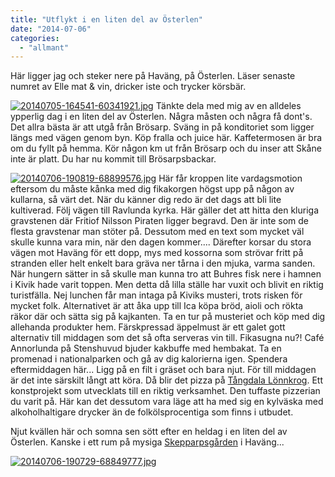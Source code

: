 ```yaml
---
title: "Utflykt i en liten del av Österlen"
date: "2014-07-06"
categories: 
  - "allmant"
---
```


Här ligger jag och steker nere på Haväng, på Österlen. Läser senaste numret av Elle mat & vin, dricker iste och trycker körsbär.  
  
[![20140705-164541-60341921.jpg](/static/img/20140705-164541-60341921.jpg)](http://import.local/wp-content/uploads/2014/07/20140705-164541-60341921.jpg) Tänkte dela med mig av en alldeles ypperlig dag i en liten del av Österlen. Några måsten och några få dont's. Det allra bästa är att utgå från Brösarp. Sväng in på konditoriet som ligger längs med vägen genom byn. Köp fralla och juice här. Kaffetermosen är bra om du fyllt på hemma. Kör någon km ut från Brösarp och du inser att Skåne inte är platt. Du har nu kommit till Brösarpsbackar.  
  
[![20140706-190819-68899576.jpg](/static/img/20140706-190819-68899576.jpg)](http://import.local/wp-content/uploads/2014/07/20140706-190819-68899576.jpg) Här får kroppen lite vardagsmotion eftersom du måste kånka med dig fikakorgen högst upp på någon av kullarna, så värt det. När du känner dig redo är det dags att bli lite kultiverad. Följ vägen till Ravlunda kyrka. Här gäller det att hitta den kluriga gravstenen där Fritiof Nilsson Piraten ligger begravd. Den är inte som de flesta gravstenar man stöter på. Dessutom med en text som mycket väl skulle kunna vara min, när den dagen kommer.... Därefter korsar du stora vägen mot Haväng för ett dopp, mys med kossorna som strövar fritt på stranden eller helt enkelt bara gräva ner tårna i den mjuka, varma sanden. När hungern sätter in så skulle man kunna tro att Buhres fisk nere i hamnen i Kivik hade varit toppen. Men detta då lilla ställe har vuxit och blivit en riktig turistfälla. Nej lunchen får man intaga på Kiviks musteri, trots risken för mycket folk. Alternativet är att åka upp till Ica köpa bröd, aioli och rökta räkor där och sätta sig på kajkanten. Ta en tur på musteriet och köp med dig allehanda produkter hem. Färskpressad äppelmust är ett galet gott alternativ till middagen som det så ofta serveras vin till. Fikasugna nu?! Café Annorlunda på Stenshuvud bjuder kakbuffe med hembakat. Ta en promenad i nationalparken och gå av dig kalorierna igen. Spendera eftermiddagen här... Ligg på en filt i gräset och bara njut. För till middagen är det inte särskilt långt att köra. Då blir det pizza på [Tångdala Lönnkrog](http://osterlentips.se/2014/04/konstigaste-pizzan-ater-du-har-tangdala-lonnkrog/). Ett konstprojekt som utvecklats till en riktig verksamhet. Den tuffaste pizzerian du varit på. Här kan det dessutom vara läge att ha med sig en kylväska med alkoholhaltigare drycker än de folkölsprocentiga som finns i utbudet.

Njut kvällen här och somna sen sött efter en heldag i en liten del av Österlen. Kanske i ett rum på mysiga [Skepparpsgården](http://www.stfhavang.com) i Haväng...  
  
[![20140706-190729-68849777.jpg](/static/img/20140706-190729-68849777.jpg)](http://import.local/wp-content/uploads/2014/07/20140706-190729-68849777.jpg)
